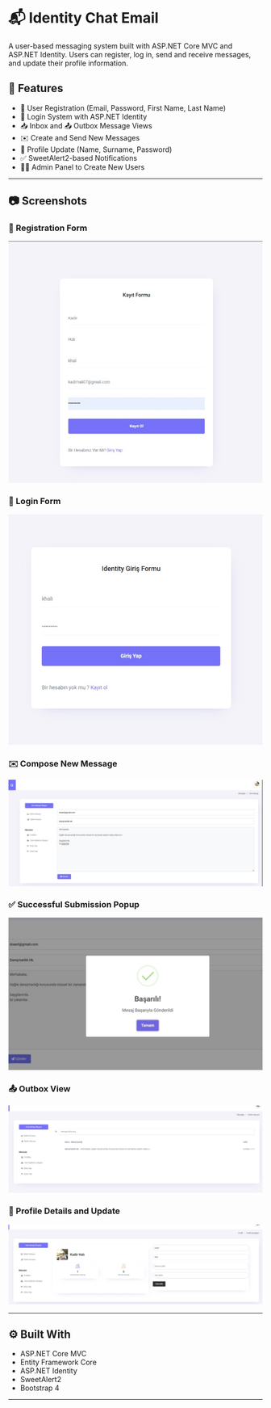 # 📬 Identity Chat Email 

A user-based messaging system built with ASP.NET Core MVC and ASP.NET Identity. Users can register, log in, send and receive messages, and update their profile information.

## 🚀 Features

- 📝 User Registration (Email, Password, First Name, Last Name)
- 🔐 Login System with ASP.NET Identity
- 📥 Inbox and 📤 Outbox Message Views
- ✉️ Create and Send New Messages
- 🔄 Profile Update (Name, Surname, Password)
- ✅ SweetAlert2-based Notifications
- 🧑‍💼 Admin Panel to Create New Users

---
## 📷 Screenshots

### 🔐 Registration Form
![Registration Form](Identity1.jpeg)

### 🔑 Login Form
![Login Form](Identity2.jpeg)

### ✉️ Compose New Message
![Compose Message](Identity3.jpeg)

### ✅ Successful Submission Popup
![Success Popup](Identity4.jpeg)

### 📤 Outbox View
![Outbox](Identity5.jpeg)

### 👤 Profile Details and Update
![Profile Update](Identity6.jpeg)

---

## ⚙️ Built With

- ASP.NET Core MVC
- Entity Framework Core
- ASP.NET Identity
- SweetAlert2
- Bootstrap 4

---
